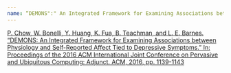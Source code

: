 ```yaml
---
name: “DEMONS":" An Integrated Framework for Examining Associations between Physiology and Self-Reported Affect Tied to Depressive Symptoms.”
---
```


[P. Chow, W. Bonelli, Y. Huang, K. Fua, B. Teachman, and L. E. Barnes. “DEMONS: An Integrated Framework for Examining Associations between Physiology and Self-Reported Affect Tied to Depressive Symptoms.” In: Proceedings of the 2016 ACM International Joint Conference on Pervasive and Ubiquitous Computing: Adjunct. ACM, 2016, pp. 1139-1143](https://www.researchgate.net/publication/305278823_DEMONS_An_Integrated_Framework_for_Examining_Associations_between_Physiology_and_Self-Reported_Affect_Tied_to_Depressive_Symptoms)

